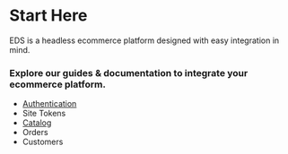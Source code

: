 # Start Here

EDS is a headless ecommerce platform designed with easy integration in mind.

### Explore our guides & documentation to integrate your ecommerce platform.

- [Authentication](./authentication)
- Site Tokens
- [Catalog](./catalog)
- Orders
- Customers

